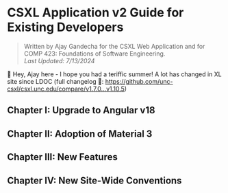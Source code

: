 # CSXL Application v2 Guide for Existing Developers

> Written by Ajay Gandecha for the CSXL Web Application and for COMP 423: Foundations of Software Engineering.<br>
> *Last Updated: 7/13/2024*

👋 Hey, Ajay here - I hope you had a teriffic summer! A lot has changed in XL site since LDOC (full changelog 👀: https://github.com/unc-csxl/csxl.unc.edu/compare/v1.7.0...v1.10.5)

## Chapter I: Upgrade to Angular v18


## Chapter II: Adoption of Material 3


## Chapter III: New Features


## Chapter IV: New Site-Wide Conventions

